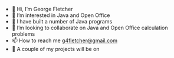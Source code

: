 - 👋 Hi, I’m George Fletcher
- 👀 I’m interested in Java and Open Office
- 🌱 I have built a number of Java programs
- 💞️ I’m looking to collaborate on Java and Open Office calculation problems
- 📫 How to reach me g4fletcher@gmail.com
- 🎁 A couple of my projects will be on
<!---
george4f/george4f is a ✨ special ✨ repository because its `README.md` (this file) appears on your GitHub profile.
You can click the Preview link to take a look at your changes.
--->
